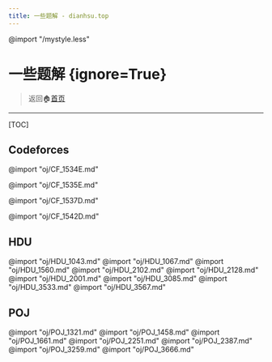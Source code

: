 ```yaml
---
title: 一些题解 - dianhsu.top
---
```

@import "/mystyle.less"

# 一些题解 {ignore=True}
> 返回:house:[首页](../index.html)

-----------------------------------
[TOC]

## Codeforces

@import "oj/CF_1534E.md"

@import "oj/CF_1535E.md"

@import "oj/CF_1537D.md"

@import "oj/CF_1542D.md"

## HDU

@import "oj/HDU_1043.md"
@import "oj/HDU_1067.md"
@import "oj/HDU_1560.md"
@import "oj/HDU_2102.md"
@import "oj/HDU_2128.md"
@import "oj/HDU_2001.md"
@import "oj/HDU_3085.md"
@import "oj/HDU_3533.md"
@import "oj/HDU_3567.md"

## POJ

@import "oj/POJ_1321.md"
@import "oj/POJ_1458.md"
@import "oj/POJ_1661.md"
@import "oj/POJ_2251.md"
@import "oj/POJ_2387.md"
@import "oj/POJ_3259.md"
@import "oj/POJ_3666.md"